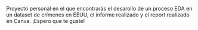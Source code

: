 Proyecto personal en el que encontrarás el desarollo de un proceso EDA en un dataset de crímenes en EEUU, el informe realizado y el report realizado en Canva.
¡Espero que te guste!
